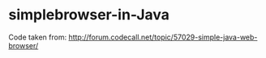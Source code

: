 # simplebrowser-in-Java
Code taken from:
http://forum.codecall.net/topic/57029-simple-java-web-browser/
